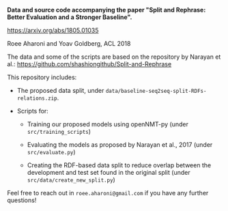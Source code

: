 **Data and source code accompanying the paper "Split and Rephrase: Better Evaluation and a Stronger Baseline".**

https://arxiv.org/abs/1805.01035

Roee Aharoni and Yoav Goldberg, ACL 2018 

The data and some of the scripts are based on the repository by Narayan et al.: https://github.com/shashiongithub/Split-and-Rephrase

This repository includes: 

- The proposed data split, under `data/baseline-seq2seq-split-RDFs-relations.zip`.

- Scripts for: 

  - Training our proposed models using openNMT-py (under `src/training_scripts`)

  - Evaluating the models as proposed by Narayan et al., 2017 (under `src/evaluate.py`)

  - Creating the RDF-based data split to reduce overlap between the development and test set found in the original split (under `src/data/create_new_split.py`)

Feel free to reach out in `roee.aharoni@gmail.com` if you have any further questions! 
